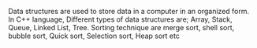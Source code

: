 Data structures are used to store data in a computer in an organized form. In C++ language, Different types of data structures are; Array, Stack, Queue, Linked List, Tree. Sorting technique are merge sort, shell sort, bubble sort, Quick sort, Selection sort, Heap sort etc
